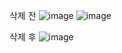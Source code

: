 삭제 전
![image](https://user-images.githubusercontent.com/110793635/200714965-27fc5245-0413-4574-9f6b-23b7964a012d.png)
![image](https://user-images.githubusercontent.com/110793635/200715083-dd42cb24-69e1-4a74-ac3a-5e2b5cd19c15.png)

삭제 후
![image](https://user-images.githubusercontent.com/110793635/200715291-ed5cdd7a-4caf-4930-b36d-3ea839cfdace.png)
